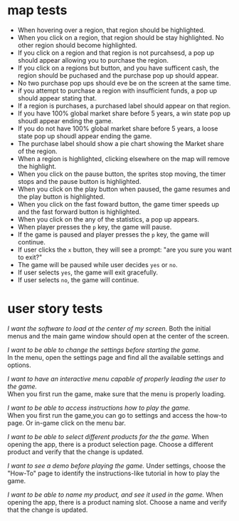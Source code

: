 # map tests
- When hovering over a region, that region should be highlighted.
- When you click on a region, that region should be stay highlighted. No other region should become highlighted.
- If you click on a region and that region is not purcahsesd, a pop up should appear allowing you to purchase the region.
- If you click on a regions but button, and you have sufficent cash, the region should be puchased and the purchase pop up should appear.
- No two purchase pop ups should eve be on the screen at the same time.
- if you attempt to purchase a region with insufficient funds, a pop up should appear stating that.
- If a region is purchases, a purchased label should appear on that region.
- If you have 100% global market share before 5 years, a win state pop up shoudl appear ending the game.
- If you do not have 100% global market share before 5 years, a loose state pop up shoudl appear ending the game.
- The purchase label should show a pie chart showing the Market share of the region.
- When a region is highlighted, clicking elsewhere on the map will remove the highlight.
- When you click on the pause button, the sprites stop moving, the timer stops and the pause button is highlighted.
- When you click on the play button when paused, the game resumes and the play button is highlighted.
- When you click on the fast foward button, the game timer speeds up and the fast forward button is highlighted. 
- When you click on the any of the statistics, a pop up appears.
- When player presses the `p` key, the game will pause.
- If the game is paused and player presses the `p` key, the game will continue.
- If user clicks the `x` button, they will see a prompt: "are you sure you want to exit?"
- The game will be paused while user decides `yes` or `no`.
- If user selects `yes`, the game will exit gracefully.
- If user selects `no`, the game will continue.

# user story tests
*I want the software to load at the center of my screen.*
Both the initial menus and the main game window should open at the center of the screen.

*I want to be able to change the settings before starting the game.*  
In the menu, open the settings page and find all the available settings and options.

*I want to have an interactive menu capable of properly leading the user to the game.*  
When you first run the game, make sure that the menu is properly loading.

*I want to be able to access instructions how to play the game.*  
When you first run the game,you can go to settings and access the how-to page. Or in-game click on the menu bar.

*I want to be able to select different products for the the game.*
When opening the app, there is a product selection page. Choose a different product and verify that the change is updated.

*I want to see a demo before playing the game.*
Under settings, choose the "How-To" page to identify the instructions-like tutorial in how to play the game.

*I want to be able to name my product, and see it used in the game.*
When opening the app, there is a product naming slot. Choose a name and verify that the change is updated.
